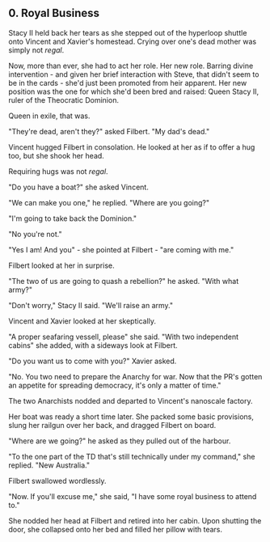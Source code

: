 ## 0. Royal Business

Stacy II held back her tears as she stepped out of the hyperloop shuttle onto Vincent and Xavier's homestead. Crying over one's dead mother was simply not _regal_.

Now, more than ever, she had to act her role. Her new role. Barring divine intervention - and given her brief interaction with Steve, that didn't seem to be in the cards - she'd just been promoted from heir apparent. Her new position was the one for which she'd been bred and raised: Queen Stacy II, ruler of the Theocratic Dominion.

Queen in exile, that was.

"They're dead, aren't they?" asked Filbert. "My dad's dead."

Vincent hugged Filbert in consolation. He looked at her as if to offer a hug too, but she shook her head.

Requiring hugs was not _regal_.

"Do you have a boat?" she asked Vincent.

"We can make you one," he replied. "Where are you going?"

"I'm going to take back the Dominion."

"No you're not."

"Yes I am! And you" - she pointed at Filbert - "are coming with me."

Filbert looked at her in surprise.

"The two of us are going to quash a rebellion?" he asked. "With what army?"

"Don't worry," Stacy II said. "We'll raise an army."

Vincent and Xavier looked at her skeptically.

"A proper seafaring vessell, please" she said. "With two independent cabins" she added, with a sideways look at Filbert.

"Do you want us to come with you?" Xavier asked.

"No. You two need to prepare the Anarchy for war. Now that the PR's gotten an appetite for spreading democracy, it's only a matter of time."

The two Anarchists nodded and departed to Vincent's nanoscale factory.

Her boat was ready a short time later. She packed some basic provisions, slung her railgun over her back, and dragged Filbert on board.

"Where are we going?" he asked as they pulled out of the harbour.

"To the one part of the TD that's still technically under my command," she replied. "New Australia."

Filbert swallowed wordlessly.

"Now. If you'll excuse me," she said, "I have some royal business to attend to."

She nodded her head at Filbert and retired into her cabin. Upon shutting the door, she collapsed onto her bed and filled her pillow with tears.
